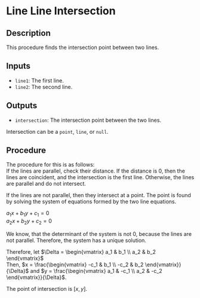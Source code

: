 # Line Line Intersection

## Description

This procedure finds the intersection point between two lines.

## Inputs

- `line1`: The first line.
- `line2`: The second line.

## Outputs

- `intersection`: The intersection point between the two lines.

Intersection can be a `point`, `line`, or `null`.

## Procedure

The procedure for this is as follows:  
If the lines are parallel, check their distance. If the distance is 0, then the lines are coincident, and the intersection is the first line. Otherwise, the lines are parallel and do not intersect.

If the lines are not parallel, then they intersect at a point. The point is found by solving the system of equations formed by the two line equations.

$a_1x + b_1y + c_1 = 0$  
$a_2x + b_2y + c_2 = 0$  

We know, that the determinant of the system is not 0, because the lines are not parallel. Therefore, the system has a unique solution.

Therefore, let $\Delta = \begin{vmatrix} a_1 & b_1 \\ a_2 & b_2 \end{vmatrix}$  
Then, $x = \frac{\begin{vmatrix} -c_1 & b_1 \\ -c_2 & b_2 \end{vmatrix}}{\Delta}$ and $y = \frac{\begin{vmatrix} a_1 & -c_1 \\ a_2 & -c_2 \end{vmatrix}}{\Delta}$.

The point of intersection is $[x, y]$.